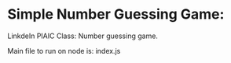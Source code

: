 # Simple Number Guessing Game:
<p>LinkdeIn PIAIC Class: Number guessing game.</p>
<p> Main file to run on node is:      index.js</p>

